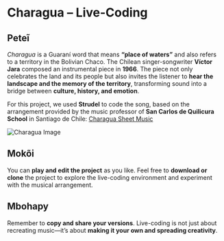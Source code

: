 # Charagua – Live-Coding

## Peteĩ

*Charagua* is a Guaraní word that means **“place of waters”** and also refers to a territory in the Bolivian Chaco. The Chilean singer-songwriter **Víctor Jara** composed an instrumental piece in **1966**. The piece not only celebrates the land and its people but also invites the listener to **hear the landscape and the memory of the territory**, transforming sound into a bridge between **culture, history, and emotion**.

For this project, we used **Strudel** to code the song, based on the arrangement provided by the music professor of **San Carlos de Quilicura School** in Santiago de Chile: [Charagua Sheet Music](https://colegiosancarlosquilicura.cl/wp-content/uploads/2020/10/IoMEDIO_charagua_partitura_IImedio.pdf)

![Charagua Image](path/to/your/image.png)

## Mokõi

You can **play and edit the project** as you like. Feel free to **download or clone** the project to explore the live-coding environment and experiment with the musical arrangement.

## Mbohapy

Remember to **copy and share your versions**. Live-coding is not just about recreating music—it’s about **making it your own and spreading creativity**.


